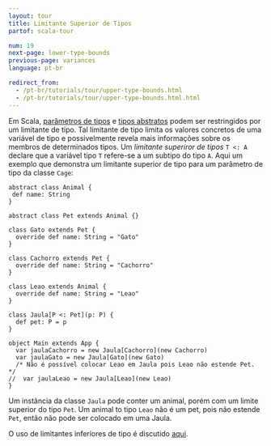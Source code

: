 ```yaml
---
layout: tour
title: Limitante Superior de Tipos
partof: scala-tour

num: 19
next-page: lower-type-bounds
previous-page: variances
language: pt-br

redirect_from:
  - /pt-br/tutorials/tour/upper-type-bounds.html
  - /pt-br/tutorials/tour/upper-type-bounds.html.html
---
```


Em Scala, [parâmetros de tipos](generic-classes.html) e [tipos abstratos](abstract-type-members.html) podem ser restringidos por um limitante de tipo. Tal limitante de tipo limita os valores concretos de uma variável de tipo e possivelmente revela mais informações sobre os membros de determinados tipos. Um _limitante superiror de tipos_ `T <: A` declare que a variável tipo `T` refere-se a um subtipo do tipo `A`.
Aqui um exemplo que demonstra um limitante superior de tipo para um parâmetro de tipo da classe `Cage`:

```tut
abstract class Animal {
 def name: String
}

abstract class Pet extends Animal {}

class Gato extends Pet {
  override def name: String = "Gato"
}

class Cachorro extends Pet {
  override def name: String = "Cachorro"
}

class Leao extends Animal {
  override def name: String = "Leao"
}

class Jaula[P <: Pet](p: P) {
  def pet: P = p
}

object Main extends App {
  var jaulaCachorro = new Jaula[Cachorro](new Cachorro)
  var jaulaGato = new Jaula[Gato](new Gato)
  /* Não é possível colocar Leao em Jaula pois Leao não estende Pet. */
//  var jaulaLeao = new Jaula[Leao](new Leao)
}
```

Um instância da classe `Jaula` pode conter um animal, porém com um limite superior do tipo `Pet`. Um animal to tipo `Leao` não é um pet, pois não estende `Pet`, então não pode ser colocado em uma Jaula.

O uso de limitantes inferiores de tipo é discutido [aqui](lower-type-bounds.html). 

